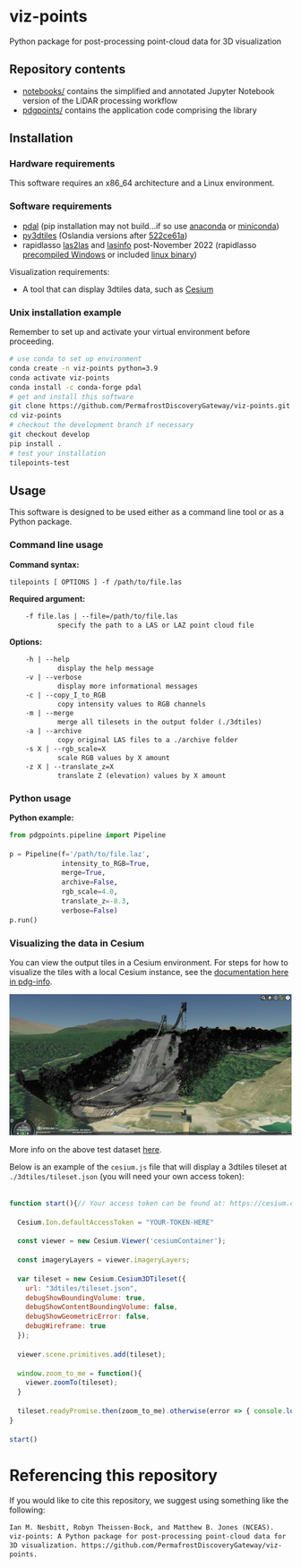 # viz-points
Python package for post-processing point-cloud data for 3D visualization

## Repository contents

- [notebooks/](notebooks/) contains the simplified and annotated Jupyter Notebook version of the LiDAR processing workflow
- [pdgpoints/](pdgpoints/) contains the application code comprising the library

## Installation

### Hardware requirements
This software requires an x86_64 architecture and a Linux environment.

### Software requirements
- [pdal](https://github.com/PDAL/python) (pip installation may not build...if so use [anaconda](https://anaconda.org/) or [miniconda](https://repo.anaconda.com/miniconda/))
- [py3dtiles](https://gitlab.com/oslandia/py3dtiles) (Oslandia versions after [522ce61a](https://gitlab.com/Oslandia/py3dtiles/-/blob/522ce61a0c2cbeb496ba4862e14477bb941b23a3/py3dtiles/merger.py))
- rapidlasso [las2las](https://rapidlasso.com/lastools/las2las/) and [lasinfo](https://rapidlasso.com/lastools/lasinfo/) post-November 2022 (rapidlasso [precompiled Windows](https://github.com/LAStools/LAStools/blob/master/README.md#links) or included [linux binary](https://rapidlasso.de/release-of-lastoolslinux/))

Visualization requirements:
- A tool that can display 3dtiles data, such as [Cesium](https://cesium.com)

### Unix installation example

Remember to set up and activate your virtual environment before proceeding.

```bash
# use conda to set up environment
conda create -n viz-points python=3.9
conda activate viz-points
conda install -c conda-forge pdal
# get and install this software
git clone https://github.com/PermafrostDiscoveryGateway/viz-points.git
cd viz-points
# checkout the development branch if necessary
git checkout develop
pip install .
# test your installation
tilepoints-test
```

## Usage

This software is designed to be used either as a command line tool or as a Python package.

### Command line usage

**Command syntax:**
```
tilepoints [ OPTIONS ] -f /path/to/file.las
```

**Required argument:**
```
    -f file.las | --file=/path/to/file.las
            specify the path to a LAS or LAZ point cloud file
```

**Options:**
```
    -h | --help
            display the help message
    -v | --verbose
            display more informational messages
    -c | --copy_I_to_RGB
            copy intensity values to RGB channels
    -m | --merge
            merge all tilesets in the output folder (./3dtiles)
    -a | --archive
            copy original LAS files to a ./archive folder
    -s X | --rgb_scale=X
            scale RGB values by X amount
    -z X | --translate_z=X
            translate Z (elevation) values by X amount
```

### Python usage

**Python example:**
```python
from pdgpoints.pipeline import Pipeline

p = Pipeline(f='/path/to/file.laz',
             intensity_to_RGB=True,
             merge=True,
             archive=False,
             rgb_scale=4.0,
             translate_z=-8.3,
             verbose=False)
p.run()
```

### Visualizing the data in Cesium

You can view the output tiles in a Cesium environment. For steps for how to visualize the tiles with a local Cesium instance, see the [documentation here in pdg-info](https://github.com/julietcohen/pdg-info/blob/main/05_displaying-the-tiles.md#option-1-run-cesium-locally).

![Test dataset](pdgpoints/testdata/lp.png)

More info on the above test dataset [here](pdgpoints/testdata/README.md).

Below is an example of the `cesium.js` file that will display a 3dtiles tileset at `./3dtiles/tileset.json` (you will need your own access token):


```javascript

function start(){// Your access token can be found at: https://cesium.com/ion/tokens.

  Cesium.Ion.defaultAccessToken = "YOUR-TOKEN-HERE"

  const viewer = new Cesium.Viewer('cesiumContainer');

  const imageryLayers = viewer.imageryLayers;

  var tileset = new Cesium.Cesium3DTileset({
    url: "3dtiles/tileset.json",
    debugShowBoundingVolume: true,
    debugShowContentBoundingVolume: false,
    debugShowGeometricError: false,
    debugWireframe: true
  });

  viewer.scene.primitives.add(tileset);

  window.zoom_to_me = function(){
    viewer.zoomTo(tileset);
  }

  tileset.readyPromise.then(zoom_to_me).otherwise(error => { console.log(error) });
}

start()
```

# Referencing this repository

If you would like to cite this repository, we suggest using something like the following:

```
Ian M. Nesbitt, Robyn Theissen-Bock, and Matthew B. Jones (NCEAS). viz-points: A Python package for post-processing point-cloud data for 3D visualization. https://github.com/PermafrostDiscoveryGateway/viz-points.
```

